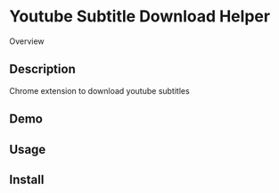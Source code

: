 Youtube Subtitle Download Helper
====

Overview

## Description
Chrome extension to download youtube subtitles

## Demo

## Usage

## Install
